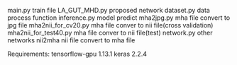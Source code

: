 main.py train file
LA_GUT_MHD.py proposed network
dataset.py data process function
inference.py model predict
mha2jpg.py mha file convert to jpg file
mha2nii_for_cv20.py mha file conver to nii file(cross validation)
mha2nii_for_test40.py mha file conver to nii file(test)
network.py other networks
nii2mha nii file convert to mha file

Requirements:
tensorflow-gpu 1.13.1
keras 2.2.4
